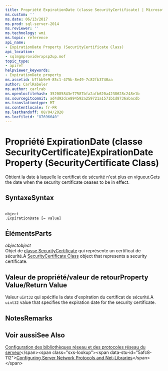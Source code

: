 ```yaml
---
title: Propriété ExpirationDate (classe SecurityCertificate) | Microsoft Docs
ms.custom: ''
ms.date: 06/13/2017
ms.prod: sql-server-2014
ms.reviewer: ''
ms.technology: wmi
ms.topic: reference
api_name:
- ExpirationDate Property (SecurityCertificate Class)
api_location:
- sqlmgmproviderxpsp2up.mof
topic_type:
- apiref
helpviewer_keywords:
- ExpirationDate property
ms.assetid: b7fbb9e9-85c1-475b-8e49-7c82fb3740aa
author: CarlRabeler
ms.author: carlrab
ms.openlocfilehash: 352085843e77587bfa2afb620a4238628c248e1b
ms.sourcegitcommit: ad4d92dce894592a259721a1571b1d8736abacdb
ms.translationtype: MT
ms.contentlocale: fr-FR
ms.lasthandoff: 08/04/2020
ms.locfileid: "87696640"
---
```

# <a name="expirationdate-property-securitycertificate-class"></a><span data-ttu-id="5afc8-102">Propriété ExpirationDate (classe SecurityCertificate)</span><span class="sxs-lookup"><span data-stu-id="5afc8-102">ExpirationDate Property (SecurityCertificate Class)</span></span>
  <span data-ttu-id="5afc8-103">Obtient la date à laquelle le certificat de sécurité n'est plus en vigueur.</span><span class="sxs-lookup"><span data-stu-id="5afc8-103">Gets the date when the security certificate ceases to be in effect.</span></span>  
  
## <a name="syntax"></a><span data-ttu-id="5afc8-104">Syntaxe</span><span class="sxs-lookup"><span data-stu-id="5afc8-104">Syntax</span></span>  
  
```  
  
object  
.ExpirationDate [= value]  
```  
  
## <a name="parts"></a><span data-ttu-id="5afc8-105">Éléments</span><span class="sxs-lookup"><span data-stu-id="5afc8-105">Parts</span></span>  
 <span data-ttu-id="5afc8-106">*object*</span><span class="sxs-lookup"><span data-stu-id="5afc8-106">*object*</span></span>  
 <span data-ttu-id="5afc8-107">Objet de [classe SecurityCertificate](securitycertificate-class.md) qui représente un certificat de sécurité.</span><span class="sxs-lookup"><span data-stu-id="5afc8-107">A [SecurityCertificate Class](securitycertificate-class.md) object that represents a security certificate.</span></span>  
  
## <a name="property-valuereturn-value"></a><span data-ttu-id="5afc8-108">Valeur de propriété/valeur de retour</span><span class="sxs-lookup"><span data-stu-id="5afc8-108">Property Value/Return Value</span></span>  
 <span data-ttu-id="5afc8-109">Valeur `uint32` qui spécifie la date d'expiration du certificat de sécurité.</span><span class="sxs-lookup"><span data-stu-id="5afc8-109">A `uint32` value that specifies the expiration date for the security certificate.</span></span>  
  
## <a name="remarks"></a><span data-ttu-id="5afc8-110">Notes</span><span class="sxs-lookup"><span data-stu-id="5afc8-110">Remarks</span></span>  
  
## <a name="see-also"></a><span data-ttu-id="5afc8-111">Voir aussi</span><span class="sxs-lookup"><span data-stu-id="5afc8-111">See Also</span></span>  
 <span data-ttu-id="5afc8-112">[Configuration des bibliothèques réseau et des protocoles réseau du serveur](https://msdn.microsoft.com/library/ms177485\(v=sql.100\).aspx)</span><span class="sxs-lookup"><span data-stu-id="5afc8-112">[Configuring Server Network Protocols and Net-Libraries](https://msdn.microsoft.com/library/ms177485\(v=sql.100\).aspx)</span></span>  
  
  
